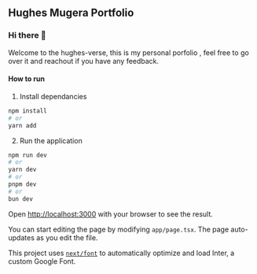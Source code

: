 ## Hughes Mugera Portfolio

### Hi there 👋

Welcome to the hughes-verse, this is my personal porfolio , feel free to go over it and reachout if you have any feedback.

#### How to run

1. Install dependancies

```bash
npm install
# or
yarn add

```

2. Run the application

```bash
npm run dev
# or
yarn dev
# or
pnpm dev
# or
bun dev
```

Open [http://localhost:3000](http://localhost:3000) with your browser to see the result.

You can start editing the page by modifying `app/page.tsx`. The page auto-updates as you edit the file.

This project uses [`next/font`](https://nextjs.org/docs/basic-features/font-optimization) to automatically optimize and load Inter, a custom Google Font.
